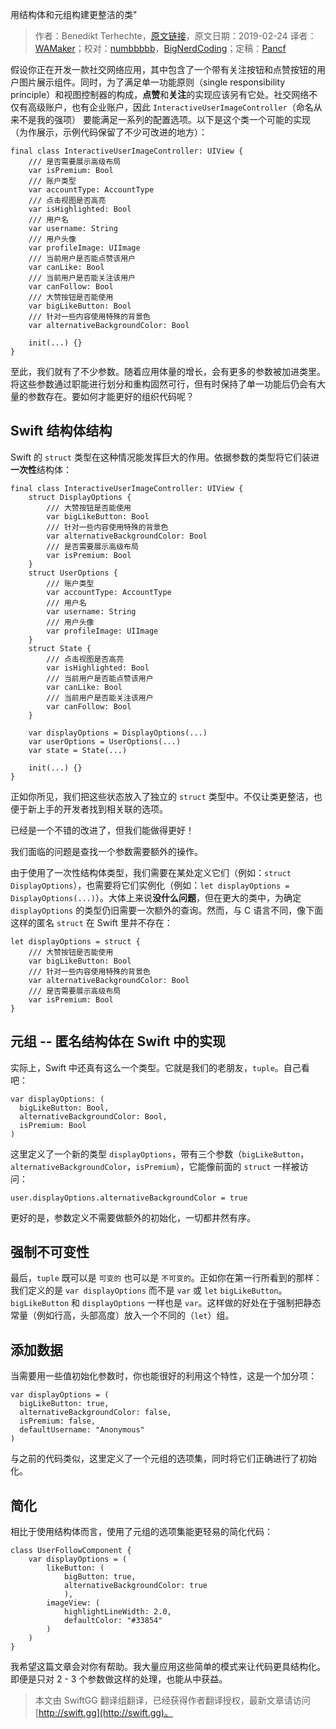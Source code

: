 用结构体和元组构建更整洁的类"

> 作者：Benedikt Terhechte，[原文链接](https://appventure.me/posts/2019-02-24-anonymous-tuple-structs.html)，原文日期：2019-02-24
> 译者：[WAMaker](https://github.com/WAMaker)；校对：[numbbbbb](http://numbbbbb.com/)，[BigNerdCoding](https://bignerdcoding.com/)；定稿：[Pancf](https://github.com/Pancf)
  










假设你正在开发一款社交网络应用，其中包含了一个带有关注按钮和点赞按钮的用户图片展示组件。同时，为了满足单一功能原则（single responsibility principle）和视图控制器的构成，**点赞**和**关注**的实现应该另有它处。社交网络不仅有高级账户，也有企业账户，因此 `InteractiveUserImageController`（命名从来不是我的强项） 要能满足一系列的配置选项。以下是这个类一个可能的实现（为作展示，示例代码保留了不少可改进的地方）：

    
    final class InteractiveUserImageController: UIView {
        /// 是否需要展示高级布局
        var isPremium: Bool
        /// 账户类型
        var accountType: AccountType
        /// 点击视图是否高亮
        var isHighlighted: Bool
        /// 用户名
        var username: String
        /// 用户头像
        var profileImage: UIImage
        /// 当前用户是否能点赞该用户
        var canLike: Bool
        /// 当前用户是否能关注该用户
        var canFollow: Bool
        /// 大赞按钮是否能使用
        var bigLikeButton: Bool
        /// 针对一些内容使用特殊的背景色
        var alternativeBackgroundColor: Bool
    
        init(...) {}
    }

至此，我们就有了不少参数。随着应用体量的增长，会有更多的参数被加进类里。将这些参数通过职能进行划分和重构固然可行，但有时保持了单一功能后仍会有大量的参数存在。要如何才能更好的组织代码呢？

## Swift 结构体结构

Swift 的 `struct` 类型在这种情况能发挥巨大的作用。依据参数的类型将它们装进**一次性**结构体：

    
    final class InteractiveUserImageController: UIView {
        struct DisplayOptions {
            /// 大赞按钮是否能使用
            var bigLikeButton: Bool
            /// 针对一些内容使用特殊的背景色
            var alternativeBackgroundColor: Bool
            /// 是否需要展示高级布局
            var isPremium: Bool
        }
        struct UserOptions {
            /// 账户类型
            var accountType: AccountType
            /// 用户名
            var username: String
            /// 用户头像
            var profileImage: UIImage
        }
        struct State {
            /// 点击视图是否高亮
            var isHighlighted: Bool
            /// 当前用户是否能点赞该用户
            var canLike: Bool
            /// 当前用户是否能关注该用户
            var canFollow: Bool
        }
    
        var displayOptions = DisplayOptions(...)
        var userOptions = UserOptions(...)
        var state = State(...)
    
        init(...) {}
    }

正如你所见，我们把这些状态放入了独立的 `struct` 类型中。不仅让类更整洁，也便于新上手的开发者找到相关联的选项。

已经是一个不错的改进了，但我们能做得更好！

我们面临的问题是查找一个参数需要额外的操作。

由于使用了一次性结构体类型，我们需要在某处定义它们（例如：`struct DisplayOptions`），也需要将它们实例化（例如：`let displayOptions = DisplayOptions(...)`）。大体上来说**没什么问题**，但在更大的类中，为确定 `displayOptions` 的类型仍旧需要一次额外的查询。然而，与 C 语言不同，像下面这样的匿名 `struct` 在 Swift 里并不存在：

    
    let displayOptions = struct {
        /// 大赞按钮是否能使用
        var bigLikeButton: Bool
        /// 针对一些内容使用特殊的背景色
        var alternativeBackgroundColor: Bool
        /// 是否需要展示高级布局
        var isPremium: Bool
    }

## 元组 -- 匿名结构体在 Swift 中的实现

实际上，Swift 中还真有这么一个类型。它就是我们的老朋友，`tuple`。自己看吧：

    
    var displayOptions: (
      bigLikeButton: Bool,
      alternativeBackgroundColor: Bool,
      isPremium: Bool
    )

这里定义了一个新的类型 `displayOptions`，带有三个参数（`bigLikeButton`，`alternativeBackgroundColor`，`isPremium`），它能像前面的 `struct` 一样被访问：

    
    user.displayOptions.alternativeBackgroundColor = true

更好的是，参数定义不需要做额外的初始化，一切都井然有序。

## 强制不可变性

最后，`tuple` 既可以是 `可变的` 也可以是 `不可变的`。正如你在第一行所看到的那样：我们定义的是 `var displayOptions` 而不是 `var` 或 `let` `bigLikeButton`。`bigLikeButton` 和 `displayOptions` 一样也是 `var`。这样做的好处在于强制把静态常量（例如行高，头部高度）放入一个不同的（`let`）组。

## 添加数据

当需要用一些值初始化参数时，你也能很好的利用这个特性，这是一个加分项：

    
    var displayOptions = (
      bigLikeButton: true,
      alternativeBackgroundColor: false,
      isPremium: false,
      defaultUsername: "Anonymous"
    )

与之前的代码类似，这里定义了一个元组的选项集，同时将它们正确进行了初始化。

## 简化

相比于使用结构体而言，使用了元组的选项集能更轻易的简化代码：

    
    class UserFollowComponent {
        var displayOptions = (
            likeButton: (
                bigButton: true,
                alternativeBackgroundColor: true
                ),
            imageView: (
                highlightLineWidth: 2.0,
                defaultColor: "#33854"
            )
        )
    }

我希望这篇文章会对你有帮助。我大量应用这些简单的模式来让代码更具结构化。即便是只对 2 - 3 个参数做这样的处理，也能从中获益。

> 本文由 SwiftGG 翻译组翻译，已经获得作者翻译授权，最新文章请访问 [http://swift.gg](http://swift.gg)。